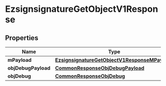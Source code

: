 

# EzsignsignatureGetObjectV1Response

## Properties

Name | Type | Description | Notes
------------ | ------------- | ------------- | -------------
**mPayload** | [**EzsignsignatureGetObjectV1ResponseMPayload**](EzsignsignatureGetObjectV1ResponseMPayload.md) |  | 
**objDebugPayload** | [**CommonResponseObjDebugPayload**](CommonResponseObjDebugPayload.md) |  |  [optional]
**objDebug** | [**CommonResponseObjDebug**](CommonResponseObjDebug.md) |  |  [optional]




